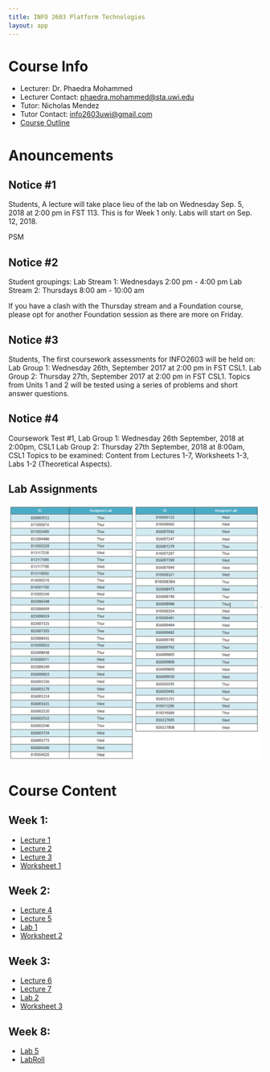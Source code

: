 ```yaml
---
title: INFO 2603 Platform Technologies
layout: app
---
```


# Course Info
- Lecturer: Dr. Phaedra Mohammed
- Lecturer Contact: phaedra.mohammed@sta.uwi.edu
- Tutor: Nicholas Mendez
- Tutor Contact: info2603uwi@gmail.com
- [Course Outline](files/outline.pdf)


# Anouncements

## Notice #1
Students,
A lecture will take place lieu of the lab on Wednesday Sep. 5, 2018 at 2:00 pm in FST 113.
This is for Week 1 only. Labs will start on Sep. 12, 2018.

PSM


## Notice #2

Student groupings:
Lab Stream 1: Wednesdays 2:00 pm - 4:00 pm
Lab Stream 2: Thursdays 8:00 am - 10:00 am

If you have a clash with the Thursday stream and a Foundation course, please opt for another Foundation session as there are more on Friday.


## Notice #3
Students,
The first coursework assessments for INFO2603 will be held on:
Lab Group 1: Wednesday 26th, September 2017 at 2:00 pm in FST CSL1.
Lab Group 2: Thursday 27th, September 2017 at 2:00 pm in FST CSL1.
Topics from Units 1 and 2 will be tested using a series of problems and short answer questions.

## Notice #4
Coursework Test #1,
Lab Group 1: Wednesday 26th September, 2018 at 2:00pm, CSL1
Lab Group 2: Thursday 27th September, 2018 at 8:00am, CSL1
Topics to be examined: Content from Lectures 1-7, Worksheets 1-3, Labs 1-2 (Theoretical Aspects).

## Lab Assignments
![alt text](files/labsupdated.png "Lab Assignments")


# Course Content

##  Week 1:
- [Lecture 1](files/lecture1.pdf)
- [Lecture 2](files/lecture2.pdf)
- [Lecture 3](files/lecture3.pdf)
- [Worksheet 1](files/WS1.pdf)

##  Week 2:
- [Lecture 4](files/lecture4.pdf)
- [Lecture 5](files/lecture5.pdf)
- [Lab 1](files/lab1.pdf)
- [Worksheet 2](files/WS2.pdf)

## Week 3:
- [Lecture 6](files/lecture6.pdf)
- [Lecture 7](files/lecture7.pdf)
- [Lab 2](files/lab2.pdf)
- [Worksheet 3](files/WS3.pdf)

## Week 8:
- [Lab 5](files/lab5.pdf)
- [LabRoll](https://docs.google.com/forms/d/e/1FAIpQLSeT_Yi_muT2aQq_PNWrbERrG0LkPv3CfqmNIAd_gm-5o10S7g/formResponse)
